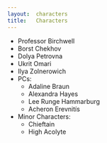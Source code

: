 ```yaml
---
layout:  characters
title:   Characters
---
```


- Professor Birchwell
- Borst Chekhov
- Dolya Petrovna
- Ukrit Omari
- Ilya Zolnerowich
- PCs:
    - Adaline Braun
	- Alexandra Hayes
	- Lee Runge Hammarburg
	- Acheron Erevnitís
- Minor Characters:
    - Chieftain
    - High Acolyte


